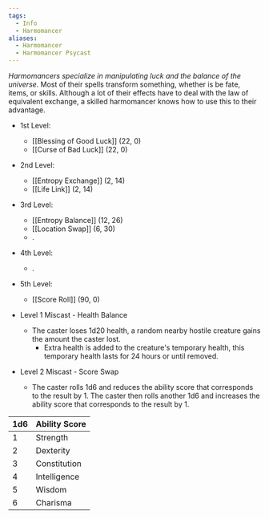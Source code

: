 ```yaml
---
tags:
  - Info
  - Harmomancer
aliases:
  - Harmomancer
  - Harmomancer Psycast
---
```

*Harmomancers specialize in manipulating luck and the balance of the universe*. Most of their spells transform something, whether is be fate, items, or skills. Although a lot of their effects have to deal with the law of equivalent exchange, a skilled harmomancer knows how to use this to their advantage.

- 1st Level:
	- [[Blessing of Good Luck]] (22, 0)
	- [[Curse of Bad Luck]] (22, 0)
- 2nd Level:
	- [[Entropy Exchange]] (2, 14)
	- [[Life Link]] (2, 14)
- 3rd Level:
	- [[Entropy Balance]] (12, 26)
	- [[Location Swap]] (6, 30)
	- .
- 4th Level:
	- .
- 5th Level:
	- [[Score Roll]] (90, 0)

- Level 1 Miscast - Health Balance
	- The caster loses 1d20 health, a random nearby hostile creature gains the amount the caster lost.
		- Extra health is added to the creature's temporary health, this temporary health lasts for 24 hours or until removed.

- Level 2 Miscast - Score Swap
	- The caster rolls 1d6 and reduces the ability score that corresponds to the result by 1. The caster then rolls another 1d6 and increases the ability score that corresponds to the result by 1.

| 1d6 | Ability Score |
| --- | ------------- |
| 1   | Strength      |
| 2   | Dexterity     |
| 3   | Constitution  |
| 4   | Intelligence  |
| 5   | Wisdom        |
| 6   | Charisma      |
